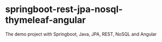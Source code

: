 # springboot-rest-jpa-nosql-thymeleaf-angular
The demo project with Springboot, Java, JPA, REST, NoSQL and Angular
